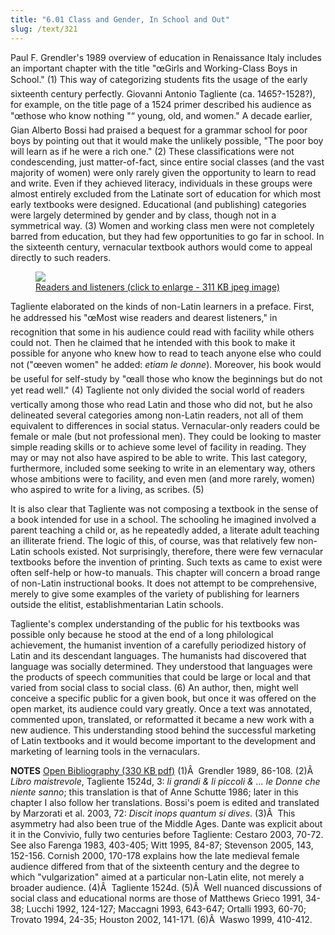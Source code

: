 ```yaml
---
title: "6.01 Class and Gender, In School and Out"
slug: /text/321
---
```

Paul F. Grendler's 1989 overview of education in Renaissance Italy includes an important chapter with the title "œGirls and Working-Class Boys in School." (1) This way of categorizing students fits the usage of the early sixteenth century perfectly. Giovanni Antonio Tagliente (ca. 1465?-1528?), for example, on the title page of a 1524 primer described his audience as "œthose who know nothing "“ young, old, and women." A decade earlier, Gian Alberto Bossi had praised a bequest for a grammar school for poor boys by pointing out that it would make the unlikely possible, "The poor boy will learn as if he were a rich one." (2) These classifications were not condescending, just matter-of-fact, since entire social classes (and the vast majority of women) were only rarely given the opportunity to learn to read and write. Even if they achieved literacy, individuals in these groups were almost entirely excluded from the Latinate sort of education for which most early textbooks were designed. Educational (and publishing) categories were largely determined by gender and by class, though not in a symmetrical way. (3) Women and working class men were not completely barred from education, but they had few opportunities to go far in school. In the sixteenth century, vernacular textbook authors would come to appeal directly to such readers.
<p style="text-align: center;"></p>


<figure class="mkdn-figure">
    <a href="images_full//6.00_Chapter_Six/HFS_019.02.jpg" class="mkdn-image-link">
    <img class="mkdn-image" src="images_full//6.00_Chapter_Six/HFS_019.02.jpg" />
    <figcaption class="mkdn-figcaption">Readers and listeners (click to enlarge - 311 KB jpeg image)</figcaption>
    </a>
</figure>

Tagliente elaborated on the kinds of non-Latin learners in a preface. First, he addressed his "œMost wise readers and dearest listeners," in recognition that some in his audience could read with facility while others could not. Then he claimed that he intended with this book to make it possible for anyone who knew how to read to teach anyone else who could not ("œeven women" he added: <em>etiam le donne</em>). Moreover, his book would be useful for self-study by "œall those who know the beginnings but do not yet read well." (4) Tagliente not only divided the social world of readers vertically among those who read Latin and those who did not, but he also delineated several categories among non-Latin readers, not all of them equivalent to differences in social status. Vernacular-only readers could be female or male (but not professional men). They could be looking to master simple reading skills or to achieve some level of facility in reading. They may or may not also have aspired to be able to write. This last category, furthermore, included some seeking to write in an elementary way, others whose ambitions were to facility, and even men (and more rarely, women) who aspired to write for a living, as scribes. (5)

It is also clear that Tagliente was not composing a textbook in the sense of a book intended for use in a school. The schooling he imagined involved a parent teaching a child or, as he repeatedly added, a literate adult teaching an illiterate friend. The logic of this, of course, was that relatively few non-Latin schools existed. Not surprisingly, therefore, there were few vernacular textbooks before the invention of printing. Such texts as came to exist were often self-help or how-to manuals. This chapter will concern a broad range of non-Latin instructional books. It does not attempt to be comprehensive, merely to give some examples of the variety of publishing for learners outside the elitist, establishmentarian Latin schools.

Tagliente's complex understanding of the public for his textbooks was possible only because he stood at the end of a long philological achievement, the humanist invention of a carefully periodized history of Latin and its descendant languages. The humanists had discovered that language was socially determined. They understood that languages were the products of speech communities that could be large or local and that varied from social class to social class. (6) An author, then, might well conceive a specific public for a given book, but once it was offered on the open market, its audience could vary greatly. Once a text was annotated, commented upon, translated, or reformatted it became a new work with a new audience. This understanding stood behind the successful marketing of Latin textbooks and it would become important to the development and marketing of learning tools in the vernaculars.

<strong>NOTES</strong>
<a href="http://www.humanismforsale.org/bibliography.pdf" target="new">Open Bibliography (330 KB pdf)</a>
(1)Â  Grendler 1989, 86-108.
(2)Â  <em>Libro maistrevole</em>, Tagliente 1524d, 3: <em>li grandi &amp; li piccoli &amp; ... le Donne che niente sanno</em>; this translation is that of Anne Schutte 1986; later in this chapter I also follow her translations. Bossi's poem is edited and translated by Marzorati et al. 2003, 72: <em>Discit inops quantum si dives</em>.
(3)Â  This asymmetry had also been true of the Middle Ages. Dante was explicit about it in the Convivio, fully two centuries before Tagliente: Cestaro 2003, 70-72. See also Farenga 1983, 403-405; Witt 1995, 84-87; Stevenson 2005, 143, 152-156. Cornish 2000, 170-178 explains how the late medieval female audience differed from that of the sixteenth century and the degree to which "vulgarization" aimed at a particular non-Latin elite, not merely a broader audience.
(4)Â  Tagliente 1524d.
(5)Â  Well nuanced discussions of social class and educational norms are those of Matthews Grieco 1991, 34-38; Lucchi 1992, 124-127; Maccagni 1993, 643-647; Ortalli 1993, 60-70; Trovato 1994, 24-35; Houston 2002, 141-171.
(6)Â  Waswo 1999, 410-412.
